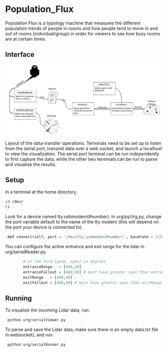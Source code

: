 # Population_Flux

Population Flux is a typology machine that measures the different population trends of people in rooms and how people tend to move in and out of rooms (individual/group) in order for viewers to see how busy rooms are at certain times.

## Interface

![description](documentation/layout.png)

Layout of the data-transfer operations. Terminals need to be set up to listen from the serial port, transmit data over a web socket, and launch a localhost to view the visualization. The serial port terminal can be run independently to first capture the data, while the other two terminals can be run to parse and visualize the results.

## Setup

In a terminal at the home directory,
```bash
cd /dev/
ls
```
Look for a device named tty.usbmodem(#number). In urg/pyUrg.py, change the port variable default to the name of the tty modem (this will depend on the port your device is connected to).

```python
 def connect(self, port = '/dev/tty.usbmodem(#number)', baudrate = 115200, timeout = 0.1):
```

You can configure the active entrance and exit range for the lidar in urg/serialReader.py.
```python
        # of the form [peak, span] in degrees
        entranceRange   = [480,40]
        entranceFallout = [480,60] # must have greater span than entranceRange
        exitRange   = [400,40]
        exitFallout = [400,60] # must have greater span than exitRange
```

## Running

To visualize the incoming Lidar data, run:
```bash
 python urg/serialViewer.py 
```

To parse and save the Lidar data, make sure there is an empty data.txt file in websocket/, and run:

```bash
 python urg/serialRunner.py 
```



